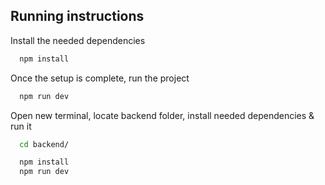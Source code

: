 ## Running instructions

Install the needed dependencies

```bash
  npm install
```

Once the setup is complete, run the project

```bash
  npm run dev
```

Open new terminal, locate backend folder, install needed dependencies & run it

```bash
  cd backend/
```

```bash
  npm install
  npm run dev
```
